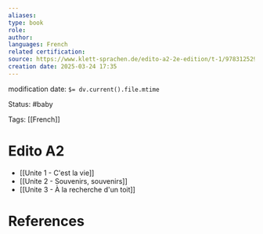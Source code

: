 ```yaml
---
aliases: 
type: book
role: 
author: 
languages: French
related certification: 
source: https://www.klett-sprachen.de/edito-a2-2e-edition/t-1/9783125297463?srsltid=AfmBOoptwQ54B_oeS3xXKq5NdnybYJv1xzssIWRgBMLX2B8aryJuzWvf
creation date: 2025-03-24 17:35
---
```

modification date: `$= dv.current().file.mtime`

Status: #baby 

Tags: [[French]]

# Edito A2
-  [[Unite 1 - C'est la vie]]
-  [[Unite 2 -  Souvenirs, souvenirs]]
-  [[Unite 3 - À la recherche d'un toit]]















# References